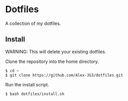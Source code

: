 # Dotfiles

A collection of my dotfiles.

## Install

WARNING: This will delete your existing dotfiles.

Clone the repository into the home directory.

```
$ cd ~
$ git clone https://github.com/Alex-JG3/dotfiles.git
```

Run the install script.

```
$ bash dotfiles/install.sh
```

